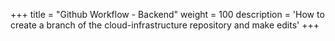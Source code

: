 +++
title = "Github Workflow - Backend"
weight = 100
description = 'How to create a branch of the cloud-infrastructure repository and make edits'
+++
